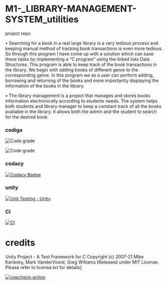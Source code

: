 # M1-_LIBRARY-MANAGEMENT-SYSTEM_utilities
project repo


• Searching for a book in a real large library is a very tedious process and keeping manual method of tracking book transactions is even more tedious. So through this program I have come up with a solution which can ease these tasks by implementing a “C program” using the linked lists Data Structures. This program is able to keep track of the book transactions in the library. We begin with adding books of different genre to the corresponding genre. In this program we as a user can perform adding, borrowing and returning of the books and more importantly displaying the information of the books in the library.

• The library management is a project that manages and stores books information electronically according to students needs. The system helps both students and library manager to keep a constant track of all the books available in the library. It allows both the admin and the student to search for the desired book.

### codiga

![Code grade](https://api.codiga.io/project/31061/score/svg)


![Code grade](https://api.codiga.io/project/31061/status/svg)

### codacy


[![Codacy Badge](https://app.codacy.com/project/badge/Grade/b15c5d4fad9f49f5830c63623cdfbf51)](https://www.codacy.com/gh/Bhanu42/M1-_Library-Managemnt-System_utilities/dashboard?utm_source=github.com&amp;utm_medium=referral&amp;utm_content=Bhanu42/M1-_Library-Managemnt-System_utilities&amp;utm_campaign=Badge_Grade)

### unity

[![Unit Testing - Unity](https://github.com/Bhanu42/M1-_Library-Managemnt-System_utilities/actions/workflows/unity.yml/badge.svg)](https://github.com/Bhanu42/M1-_Library-Managemnt-System_utilities/actions/workflows/unity.yml)

### CI

[![CI](https://github.com/Bhanu42/M1-_Library-Managemnt-System_utilities/actions/workflows/main.yml/badge.svg)](https://github.com/Bhanu42/M1-_Library-Managemnt-System_utilities/actions/workflows/main.yml)



# credits
 
Unity Project - A Test Framework for C
    Copyright (c) 2007-21 Mike Karlesky, Mark VanderVoord, Greg Williams
    [Released under MIT License. Please refer to license.txt for details]


[![cppcheck-action](https://github.com/Bhanu42/M1-_Library-Managemnt-System_utilities/actions/workflows/c-cpp.yml/badge.svg)](https://github.com/Bhanu42/M1-_Library-Managemnt-System_utilities/actions/workflows/c-cpp.yml)

